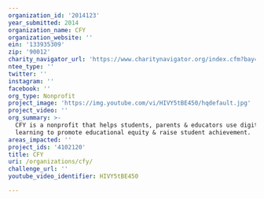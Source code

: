 ```yaml
---
organization_id: '2014123'
year_submitted: 2014
organization_name: CFY
organization_website: ''
ein: '133935309'
zip: '90012'
charity_navigator_url: 'https://www.charitynavigator.org/index.cfm?bay=search.profile&ein=133935309'
ntee_type: ''
twitter: ''
instagram: ''
facebook: ''
org_type: Nonprofit
project_image: 'https://img.youtube.com/vi/HIVY5tBE450/hqdefault.jpg'
project_video: ''
org_summary: >-
  CFY is a nonprofit that helps students, parents & educators use digital
  learning to promote educational equity & raise student achievement.
areas_impacted: ''
project_ids: '4102120'
title: CFY
uri: /organizations/cfy/
challenge_url: ''
youtube_video_identifier: HIVY5tBE450

---
```

